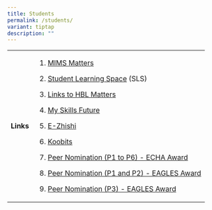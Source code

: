 ```yaml
---
title: Students
permalink: /students/
variant: tiptap
description: ""
---
```

<table style="minWidth: 50px">
<colgroup>
<col>
<col>
</colgroup>
<tbody>
<tr>
<td rowspan="1" colspan="1">
<p><strong>Links</strong>
</p>
</td>
<td rowspan="1" colspan="1">
<ol data-tight="true" class="tight">
<li>
<p><a href="/mims-matters" rel="noopener nofollow" target="_blank">MIMS Matters</a>
</p>
</li>
<li>
<p><a href="https://vle.learning.moe.edu.sg/login" rel="noopener noreferrer nofollow" target="_blank">Student Learning Space</a> (SLS)</p>
</li>
<li>
<p><a href="/hbl-links/" rel="noopener nofollow" target="_blank">Links to HBL Matters</a>
</p>
</li>
<li>
<p><a href="https://www.myskillsfuture.gov.sg/content/student/en/primary.html" rel="noopener noreferrer nofollow" target="_blank">My Skills Future</a>
</p>
</li>
<li>
<p><a href="https://www.ezhishi.net/Contents/index.html" rel="noopener noreferrer nofollow" target="_blank">E-Zhishi</a>
</p>
</li>
<li>
<p><a href="https://member.koobits.com/" rel="noopener noreferrer nofollow" target="_blank">Koobits</a>
</p>
</li>
<li>
<p><a href="https://go.gov.sg/studentnomination2025" rel="noopener nofollow" target="_blank">Peer Nomination (P1 to P6) - ECHA Award</a>
</p>
</li>
<li>
<p><a href="https://go.gov.sg/p1-2-eagles-peer-nomination" rel="noopener nofollow" target="_blank">Peer Nomination (P1 and P2) - EAGLES Award</a>
</p>
</li>
<li>
<p><a href="https://go.gov.sg/primary3-peernomination2024" rel="noopener nofollow" target="_blank">Peer Nomination (P3) - EAGLES Award</a>
</p>
</li>
</ol>
</td>
</tr>
</tbody>
</table>
<p></p>